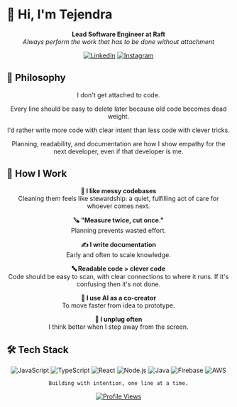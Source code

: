 # 👋 Hi, I'm Tejendra

<div align="center">
  
**Lead Software Engineer at Raft**  
*Always perform the work that has to be done without attachment*

[![LinkedIn](https://img.shields.io/badge/LinkedIn-0077B5?style=for-the-badge&logo=linkedin&logoColor=white)](https://linkedin.com/in/tejendrapatel)
[![Instagram](https://img.shields.io/badge/Instagram-E4405F?style=for-the-badge&logo=instagram&logoColor=white)](https://www.instagram.com/tejendra_patel/)

</div>

## 🧠 Philosophy
<div align="center">

I don't get attached to code.

Every line should be easy to delete later because old code becomes dead weight.

I'd rather write more code with clear intent than less code with clever tricks.

Planning, readability, and documentation are how I show empathy for the next developer, even if that developer is me.
</div>

## 🔧 How I Work
<div align="center">
  
**🧽 I like messy codebases**  
Cleaning them feels like stewardship: a quiet, fulfilling act of care for whoever comes next.

**🪚 "Measure twice, cut once."**  
Planning prevents wasted effort.

**✍️ I write documentation**  
Early and often to scale knowledge.

**🔤 Readable code > clever code**  
Code should be easy to scan, with clear connections to where it runs. If it's confusing then it's not done.

**🤖 I use AI as a co-creator**  
To move faster from idea to prototype.

**📴 I unplug often**  
I think better when I step away from the screen.
</div>

## 🛠️ Tech Stack

<div align="center">

![JavaScript](https://img.shields.io/badge/JavaScript-F7DF1E?style=for-the-badge&logo=javascript&logoColor=black)
![TypeScript](https://img.shields.io/badge/TypeScript-007ACC?style=for-the-badge&logo=typescript&logoColor=white)
![React](https://img.shields.io/badge/React-20232A?style=for-the-badge&logo=react&logoColor=61DAFB)
![Node.js](https://img.shields.io/badge/Node.js-43853D?style=for-the-badge&logo=node.js&logoColor=white)
![Java](https://img.shields.io/badge/Java-007396?style=for-the-badge&logo=java&logoColor=white)
![Firebase](https://img.shields.io/badge/Firebase-FFCA28?style=for-the-badge&logo=firebase&logoColor=black)
![AWS](https://img.shields.io/badge/AWS-232F3E?style=for-the-badge&logo=amazon-aws&logoColor=white)

</div>


<div align="center">

```
Building with intention, one line at a time.
```

[![Profile Views](https://komarev.com/ghpvc/?username=tejendra&color=blue&style=flat-square)](https://github.com/tejendra)

</div>

